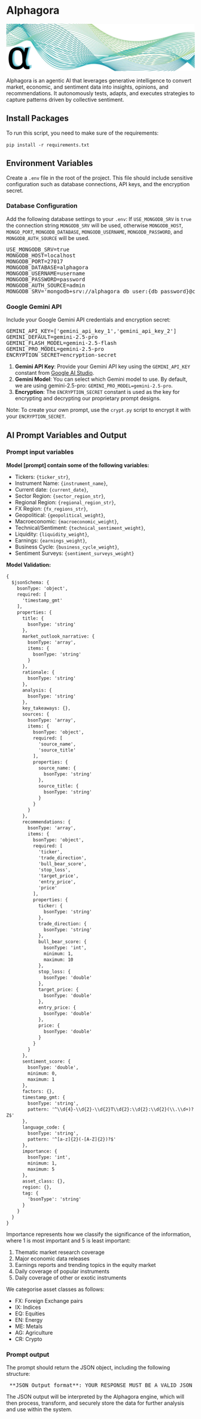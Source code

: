 # Alphagora
![screenshot](img/banner.png)

Alphagora is an agentic AI that leverages generative intelligence to convert market, economic, and sentiment data into insights, opinions, and recommendations. It autonomously tests, adapts, and executes strategies to capture patterns driven by collective sentiment.

## Install Packages
To run this script, you need to make sure of the requirements:

`pip install -r requirements.txt`


## Environment Variables
Create a `.env` file in the root of the project. This file should include sensitive configuration such as database connections, API keys, and the encryption secret.

### Database Configuration
Add the following database settings to your `.env`:
If `USE_MONGODB_SRV` is `true` the connection string `MONGODB_SRV` will be used, otherwise `MONGODB_HOST`, `MONGO_PORT`, `MONGODB_DATABASE`, `MONGODB_USERNAME`, `MONGODB_PASSWORD`, and `MONGODB_AUTH_SOURCE` will be used.

<pre>
USE_MONGODB_SRV=true
MONGODB_HOST=localhost
MONGODB_PORT=27017
MONGODB_DATABASE=alphagora
MONGODB_USERNAME=username
MONGODB_PASSWORD=password
MONGODB_AUTH_SOURCE=admin
MONGODB_SRV='mongodb+srv://alphagora_db_user:{db_password}@cluster0.9x59erc.mongodb.net/?retryWrites=true&w=majority&appName=Cluster0'
</pre>

### Google Gemini API
Include your Google Gemini API credentials and encryption secret:

<pre>
GEMINI_API_KEY=['gemini_api_key_1','gemini_api_key_2']
GEMINI_DEFAULT=gemini-2.5-pro
GEMINI_FLASH_MODEL=gemini-2.5-flash
GEMINI_PRO_MODEL=gemini-2.5-pro
ENCRYPTION_SECRET=encryption-secret
</pre>

1. **Gemini API Key**: Provide your Gemini API key using the ```GEMINI_API_KEY``` constant from [Google AI Studio](https://aistudio.google.com). 
2. **Gemini Model**: You can select which Gemini model to use. By default, we are using gemini-2.5-pro: ```GEMINI_PRO_MODEL=gemini-2.5-pro```.
3. **Encryption**: The ```ENCRYPTION_SECRET``` constant is used as the key for encrypting and decrypting our proprietary prompt designs.

Note: To create your own prompt, use the `crypt.py` script to encrypt it with your `ENCRYPTION_SECRET`.

## AI Prompt Variables and Output

### Prompt input variables

**Model [prompt] contain some of the following variables:**

- Tickers: `{ticker_str}`,
- Instrument Name: `{instrument_name}`,
- Current date: `{current_date}`,
- Sector Region: `{sector_region_str}`,
- Regional Region: `{regional_region_str}`,
- FX Region: `{fx_regions_str}`,
- Geopolitical: `{geopolitical_weight}`,
- Macroeconomic: `{macroeconomic_weight}`,
- Technical/Sentiment: `{technical_sentiment_weight}`,
- Liquidity: `{liquidity_weight}`,
- Earnings: `{earnings_weight}`,
- Business Cycle: `{business_cycle_weight}`,
- Sentiment Surveys: `{sentiment_surveys_weight}`

**Model Validation:**

```
{
  $jsonSchema: {
    bsonType: 'object',
    required: [
      'timestamp_gmt'
    ],
    properties: {
      title: {
        bsonType: 'string'
      },
      market_outlook_narrative: {
        bsonType: 'array',
        items: {
          bsonType: 'string'
        }
      },
      rationale: {
        bsonType: 'string'
      },
      analysis: {
        bsonType: 'string'
      },
      key_takeaways: {},
      sources: {
        bsonType: 'array',
        items: {
          bsonType: 'object',
          required: [
            'source_name',
            'source_title'
          ],
          properties: {
            source_name: {
              bsonType: 'string'
            },
            source_title: {
              bsonType: 'string'
            }
          }
        }
      },
      recommendations: {
        bsonType: 'array',
        items: {
          bsonType: 'object',
          required: [
            'ticker',
            'trade_direction',
            'bull_bear_score',
            'stop_loss',
            'target_price',
            'entry_price',
            'price'
          ],
          properties: {
            ticker: {
              bsonType: 'string'
            },
            trade_direction: {
              bsonType: 'string'
            },
            bull_bear_score: {
              bsonType: 'int',
              minimum: 1,
              maximum: 10
            },
            stop_loss: {
              bsonType: 'double'
            },
            target_price: {
              bsonType: 'double'
            },
            entry_price: {
              bsonType: 'double'
            },
            price: {
              bsonType: 'double'
            }
          }
        }
      },
      sentiment_score: {
        bsonType: 'double',
        minimum: 0,
        maximum: 1
      },
      factors: {},
      timestamp_gmt: {
        bsonType: 'string',
        pattern: '^\\d{4}-\\d{2}-\\d{2}T\\d{2}:\\d{2}:\\d{2}(\\.\\d+)?Z$'
      },
      language_code: {
        bsonType: 'string',
        pattern: '^[a-z]{2}(-[A-Z]{2})?$'
      },
      importance: {
        bsonType: 'int',
        minimum: 1,
        maximum: 5
      },
      asset_class: {},
      region: {},
      tag: {
        'bsonType': 'string'
      }      
    }
  }
}
```

Importance represents how we classify the significance of the information, where 1 is most important and 5 is least important:

1. Thematic market research coverage
2. Major economic data releases
3. Earnings reports and trending topics in the equity market
4. Daily coverage of popular instruments
5. Daily coverage of other or exotic instruments

We categorise asset classes as follows:

- FX: Foreign Exchange pairs
- IX: Indices
- EQ: Equities
- EN: Energy
- ME: Metals
- AG: Agriculture
- CR: Crypto

### Prompt output

The prompt should return the JSON object, including the following structure:
<pre>
 **JSON Output format**: YOUR RESPONSE MUST BE A VALID JSON OBJECT. DO NOT INCLUDE ANY ADDITIONAL TEXT OR EXPLANATIONS. With this exact structure: [title] as a string, [market_outlook_narrative] as an array of strings. [rationale] as a string. [analysis] as a string in HTML format. [key_takeaways] as a string in HTML format. [sources] as an array of objects, where each object has, [source_name] as strong, [source_title] as a string, and [source_url] as a string. On the same level as [sources], [recommendations] as an array of objects, where each object has, [ticker] as a string, [trade_direction] as string, [bull_bear_score] as integer.
</pre>

The JSON output will be interpreted by the Alphagora engine, which will then process, transform, and securely store the data for further analysis and use within the system.